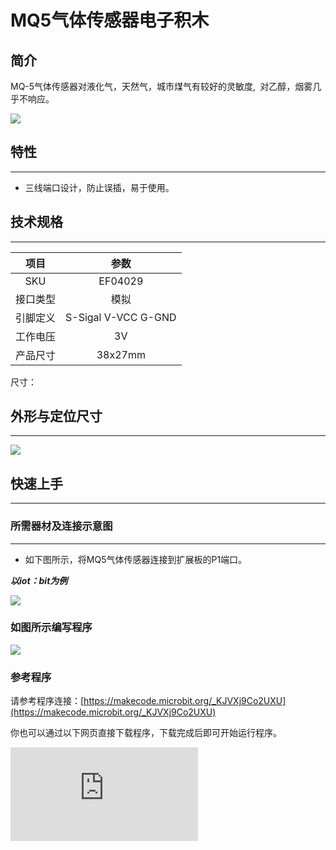 # MQ5气体传感器电子积木

## 简介
MQ-5气体传感器对液化气，天然气，城市煤气有较好的灵敏度, 对乙醇，烟雾几乎不响应。





![](https://wiki-media-ef.oss-cn-hongkong.aliyuncs.com//images/04029_01.png)




## 特性
---
- 三线端口设计，防止误插，易于使用。
## 技术规格
---

项目 | 参数
:-: | :-:
SKU|EF04029
接口类型|模拟
引脚定义|S-Sigal V-VCC G-GND
工作电压|3V
产品尺寸|38x27mm


尺寸：

## 外形与定位尺寸
---



![](https://wiki-media-ef.oss-cn-hongkong.aliyuncs.com//images/04029_02.png)





## 快速上手
---

### 所需器材及连接示意图
---

- 如下图所示，将MQ5气体传感器连接到扩展板的P1端口。

***以iot：bit为例***



![](https://wiki-media-ef.oss-cn-hongkong.aliyuncs.com//images/04029_03.png)




### 如图所示编写程序



![](https://wiki-media-ef.oss-cn-hongkong.aliyuncs.com//images/04029_04.png)




### 参考程序
请参考程序连接：[https://makecode.microbit.org/_KJVXj9Co2UXU](https://makecode.microbit.org/_KJVXj9Co2UXU)

你也可以通过以下网页直接下载程序，下载完成后即可开始运行程序。

<div
    style={{
        position: 'relative',
        paddingBottom: '60%',
        overflow: 'hidden',
    }}
>
    <iframe
        src="https://makecode.microbit.org/_KJVXj9Co2UXU"
        frameborder="0"
        sandbox="allow-popups allow-forms allow-scripts allow-same-origin"
        style={{
            position: 'absolute',
            width: '100%',
            height: '100%',
        }}
    />
</div>
---

### 结果
- 硬件连接后需要预热三分钟，等读数相对稳定后再将传感器探头靠近被测气体进行检测。
- 随着环境一氧化碳气体浓度的改变，micro:bit的led显示器上显示的数值随之升高而变大。
## python编程
---


### 步骤 1
下载压缩包并解压[Octopus_MicroPython-master](https://github.com/lionyhw/Octopus_MicroPython/archive/master.zip)
打开[Python editor](https://python.microbit.org/v/2.0)

![](https://wiki-media-ef.oss-cn-hongkong.aliyuncs.com//images/05001_07.png)

为了给MQ5气体传感器编程，我们需要添加co.py。点击Load/Save，然后点击Show Files（1）下拉菜单，再点击Add file在本地找到下载并解压完成的Octopus_MicroPython-master文件夹，从中选择co.py添加进来。

![](https://wiki-media-ef.oss-cn-hongkong.aliyuncs.com//images/05001_08.png)
![](https://wiki-media-ef.oss-cn-hongkong.aliyuncs.com//images/05001_09.png)
![](https://wiki-media-ef.oss-cn-hongkong.aliyuncs.com//images/04029_10.png)

### 步骤 2
### 参考程序
```
from microbit import *
from co import *

co = CO(pin1)
while True:
    display.scroll(co.get_co())
    sleep(100)
```


### 结果
- 在micro:bit的LED矩阵上显示当前MQ5传感器返回的读数。
## 相关案例
---

## 技术文档
---
